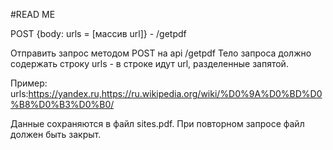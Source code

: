 #READ ME

POST {body: urls = [массив url]} - /getpdf

Отправить запрос методом POST на api /getpdf
Тело запроса должно содержать строку urls - в строке идут url, разделенные запятой.

Пример: urls:https://yandex.ru,https://ru.wikipedia.org/wiki/%D0%9A%D0%BD%D0%B8%D0%B3%D0%B0/

Данные сохраняются в файл sites.pdf.
При повторном запросе файл должен быть закрыт.